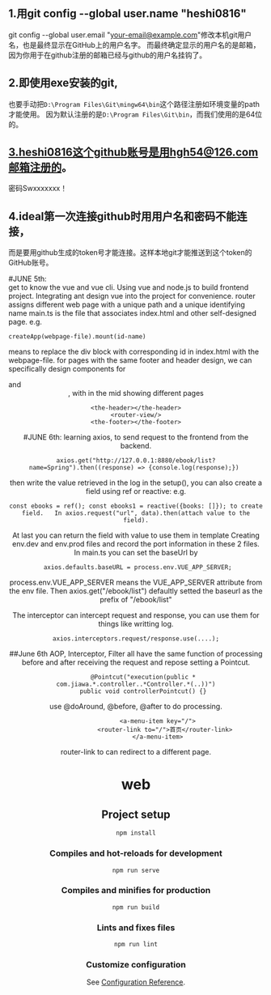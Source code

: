 ## 1.用git config --global user.name "heshi0816"
 git config --global user.email "your-email@example.com"修改本机git用户名，也是最终显示在GitHub上的用户名字。
而最终确定显示的用户名的是邮箱，因为你用于在github注册的邮箱已经与github的用户名挂钩了。
## 2.即使用exe安装的git,
也要手动把`D:\Program Files\Git\mingw64\bin`这个路径注册如环境变量的path才能使用。
因为默认注册的是`D:\Program Files\Git\bin`，而我们使用的是64位的。
## 3.heshi0816这个github账号是用hgh54@126.com邮箱注册的。
密码Swxxxxxxx！
## 4.ideal第一次连接github时用用户名和密码不能连接，
而是要用github生成的token号才能连接。这样本地git才能推送到这个token的GitHub账号。


#JUNE 5th:      
get to know the vue and vue cli. Using vue and node.js to build frontend project. Integrating ant design vue into the project for convenience.
router assigns different web page with a unique path and a unique identifying name
main.ts is the file that associates index.html and other self-designed page. e.g. 
```
createApp(webpage-file).mount(id-name)   
```          
 means to replace the div block with corresponding id in index.html with the webpage-file.
for pages with the same footer and header design, we can specifically design components for <footer> and <header>, with <router-view> in the mid showing different pages
```
<the-header></the-header>
<router-view/>
<the-footer></the-footer>
```

#JUNE 6th:
 learning axios, to send request to the frontend from the backend. 
 ```
axios.get("http://127.0.0.1:8880/ebook/list?name=Spring").then((response) => {console.log(response);}) 
 ```
 then write the value retrieved in the log
 in the setup(), you can also create a field using ref or reactive: e.g.
  ```
 const ebooks = ref(); const ebooks1 = reactive({books: []}); to create field.   In axios.request("url", data).then(attach value to the field).
 ```
 At last you can return 
 the field with value to use them in template
 Creating env.dev and env.prod files and record the port information in these 2 files.
 In main.ts you can set the baseUrl by
 ```
  axios.defaults.baseURL = process.env.VUE_APP_SERVER;
```
 process.env.VUE_APP_SERVER means the VUE_APP_SERVER attribute from the env file.
 Then axios.get("/ebook/list") defaultly setted the baseurl as the prefix of "/ebook/list"
 
 The interceptor can intercept request and response, you can use them for things like writting log.
 ```$xslt
axios.interceptors.request/response.use(....);
```
 
 ##June 6th
 AOP, Interceptor, Filter all have the same function of processing before and after receiving the request and repose
setting a Pointcut. 
```$xslt
    @Pointcut("execution(public * com.jiawa.*.controller..*Controller.*(..))")
    public void controllerPointcut() {}
```
use @doAround, @before, @after to do processing.

```
            <a-menu-item key="/">
                <router-link to="/">首页</router-link>
            </a-menu-item>
```
router-link to can redirect to a different page.
 
 
 # web

## Project setup
```
npm install
```

### Compiles and hot-reloads for development
```
npm run serve
```

### Compiles and minifies for production
```
npm run build
```

### Lints and fixes files
```
npm run lint
```

### Customize configuration
See [Configuration Reference](https://cli.vuejs.org/config/).
